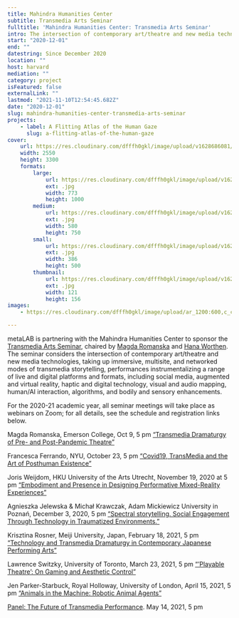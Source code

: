 ```yaml
---
title: Mahindra Humanities Center
subtitle: Transmedia Arts Seminar
fulltitle: 'Mahindra Humanities Center: Transmedia Arts Seminar'
intro: The intersection of contemporary art/theatre and new media technologies in immersive, multisite, and networked modes of transmedia storytelling.
start: "2020-12-01"
end: ""
datestring: Since December 2020
location: ""
host: harvard
mediation: ""
category: project
isFeatured: false
externalLink: ""
lastmod: "2021-11-10T12:54:45.682Z"
date: "2020-12-01"
slug: mahindra-humanities-center-transmedia-arts-seminar
projects:
    - label: A Flitting Atlas of the Human Gaze
      slug: a-flitting-atlas-of-the-human-gaze
cover:
    url: https://res.cloudinary.com/dfffh0gkl/image/upload/v1628686081/Mahindra_Transmedia_Center_ea57b542d1.jpg
    width: 2550
    height: 3300
    formats:
        large:
            url: https://res.cloudinary.com/dfffh0gkl/image/upload/v1628686083/large_Mahindra_Transmedia_Center_ea57b542d1.jpg
            ext: .jpg
            width: 773
            height: 1000
        medium:
            url: https://res.cloudinary.com/dfffh0gkl/image/upload/v1628686083/medium_Mahindra_Transmedia_Center_ea57b542d1.jpg
            ext: .jpg
            width: 580
            height: 750
        small:
            url: https://res.cloudinary.com/dfffh0gkl/image/upload/v1628686084/small_Mahindra_Transmedia_Center_ea57b542d1.jpg
            ext: .jpg
            width: 386
            height: 500
        thumbnail:
            url: https://res.cloudinary.com/dfffh0gkl/image/upload/v1628686081/thumbnail_Mahindra_Transmedia_Center_ea57b542d1.jpg
            ext: .jpg
            width: 121
            height: 156
images:
    - https://res.cloudinary.com/dfffh0gkl/image/upload/ar_1200:600,c_crop/c_limit,h_1200,w_600/v1628686081/Mahindra_Transmedia_Center_ea57b542d1.jpg

---
```

metaLAB is partnering with the Mahindra Humanities Center to sponsor the [Transmedia Arts Seminar](https://mahindrahumanities.fas.harvard.edu/transmedia-arts), chaired by [Magda Romanska](https://mahindrahumanities.fas.harvard.edu/people/magda-romanska) and [Hana Worthen](https://mahindrahumanities.fas.harvard.edu/people/hana-worthen). The seminar considers the intersection of contemporary art/theatre and new media technologies, taking up immersive, multisite, and networked modes of transmedia storytelling, performances instrumentalizing a range of live and digital platforms and formats, including social media, augmented and virtual reality, haptic and digital technology, visual and audio mapping, human/AI interaction, algorithms, and bodily and sensory enhancements.

For the 2020-21 academic year, all seminar meetings will take place as webinars on Zoom; for all details, see the schedule and registration links below. 

Magda Romanska, Emerson College, Oct 9, 5 pm 
[“Transmedia Dramaturgy of Pre- and Post-Pandemic Theatre”](https://harvard.zoom.us/webinar/register/WN_1tb0qt4eTYqeQKTRgckoxw) 

Francesca Ferrando, NYU, October 23, 5 pm
[“Covid19, TransMedia and the Art of Posthuman Existence”](https://harvard.zoom.us/webinar/register/WN_Bit8WSVnR-CxfhEzsEdkkg) 

Joris Weijdom, HKU University of the Arts Utrecht, November 19, 2020 at 5 pm
[“Embodiment and Presence in Designing Performative Mixed-Reality Experiences”](https://harvard.zoom.us/webinar/register/WN_hvaOTz5JSyOWui0o-UfJVg) 

Agnieszka Jelewska & Michał Krawczak, Adam Mickiewicz University in Poznań, December 3, 2020, 5 pm
[“Spectral storytelling. Social Engagement Through Technology in Traumatized Environments.”](https://harvard.zoom.us/webinar/register/WN_RmbqrM28SOy6A-YxBihHwA)

Krisztina Rosner, Meiji University, Japan, February 18, 2021, 5 pm
[“Technology and Transmedia Dramaturgy in Contemporary Japanese Performing Arts”](https://harvard.zoom.us/webinar/register/WN_1rE3g77rQCmUm5XIn8kMvg)

Lawrence Switzky, University of Toronto, March 23, 2021, 5 pm
[“’Playable Theatre’: On Gaming and Aesthetic Control”](https://harvard.zoom.us/webinar/register/WN_WTjBRM2oRpyoxbL6MAaLgg)

Jen Parker-Starbuck, Royal Holloway, University of London, April 15, 2021, 5 pm
[“Animals in the Machine: Robotic Animal Agents”](https://harvard.zoom.us/webinar/register/WN_Ps1Kkaf_S-yb0tjxv0TrSg)

[Panel: The Future of Transmedia Performance](https://harvard.zoom.us/webinar/register/WN_eeQ8KbEiS16OX0yAIRIDdg). May 14, 2021, 5 pm